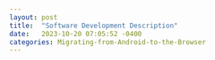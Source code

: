 ```yaml
---
layout: post
title:  "Software Development Description"
date:   2023-10-20 07:05:52 -0400
categories: Migrating-from-Android-to-the-Browser
---
```

<html>

<head>
    <meta content="text/html; charset=UTF-8" http-equiv="content-type">
    <style type="text/css">
        ol.lst-kix_ghkb56u1vlau-4 {
            list-style-type: none
        }

        ol.lst-kix_ghkb56u1vlau-5 {
            list-style-type: none
        }

        ol.lst-kix_ghkb56u1vlau-6 {
            list-style-type: none
        }

        ol.lst-kix_ghkb56u1vlau-7 {
            list-style-type: none
        }

        ol.lst-kix_ghkb56u1vlau-0 {
            list-style-type: none
        }

        ol.lst-kix_ghkb56u1vlau-0.start {
            counter-reset: lst-ctn-kix_ghkb56u1vlau-0 0
        }

        ol.lst-kix_8do6de2q8u72-2.start {
            counter-reset: lst-ctn-kix_8do6de2q8u72-2 0
        }

        ol.lst-kix_ghkb56u1vlau-1 {
            list-style-type: none
        }

        ol.lst-kix_ghkb56u1vlau-2 {
            list-style-type: none
        }

        ol.lst-kix_ghkb56u1vlau-3 {
            list-style-type: none
        }

        ol.lst-kix_rgc1p9b91zda-1.start {
            counter-reset: lst-ctn-kix_rgc1p9b91zda-1 0
        }

        ol.lst-kix_c4hrvbq9y393-5.start {
            counter-reset: lst-ctn-kix_c4hrvbq9y393-5 0
        }

        ol.lst-kix_vpykgtnd3xx3-8.start {
            counter-reset: lst-ctn-kix_vpykgtnd3xx3-8 0
        }

        .lst-kix_ghkb56u1vlau-7>li {
            counter-increment: lst-ctn-kix_ghkb56u1vlau-7
        }

        .lst-kix_416vc7fm1uyn-3>li {
            counter-increment: lst-ctn-kix_416vc7fm1uyn-3
        }

        ol.lst-kix_rgc1p9b91zda-7.start {
            counter-reset: lst-ctn-kix_rgc1p9b91zda-7 0
        }

        .lst-kix_rgc1p9b91zda-3>li {
            counter-increment: lst-ctn-kix_rgc1p9b91zda-3
        }

        ol.lst-kix_416vc7fm1uyn-7.start {
            counter-reset: lst-ctn-kix_416vc7fm1uyn-7 0
        }

        ol.lst-kix_8do6de2q8u72-6 {
            list-style-type: none
        }

        ol.lst-kix_8do6de2q8u72-7 {
            list-style-type: none
        }

        ol.lst-kix_8do6de2q8u72-4 {
            list-style-type: none
        }

        ol.lst-kix_8do6de2q8u72-5 {
            list-style-type: none
        }

        ol.lst-kix_8do6de2q8u72-8 {
            list-style-type: none
        }

        .lst-kix_c4hrvbq9y393-8>li {
            counter-increment: lst-ctn-kix_c4hrvbq9y393-8
        }

        ol.lst-kix_8do6de2q8u72-2 {
            list-style-type: none
        }

        ol.lst-kix_8do6de2q8u72-3 {
            list-style-type: none
        }

        ol.lst-kix_8do6de2q8u72-0 {
            list-style-type: none
        }

        ol.lst-kix_8do6de2q8u72-1 {
            list-style-type: none
        }

        ol.lst-kix_ghkb56u1vlau-6.start {
            counter-reset: lst-ctn-kix_ghkb56u1vlau-6 0
        }

        ol.lst-kix_416vc7fm1uyn-8.start {
            counter-reset: lst-ctn-kix_416vc7fm1uyn-8 0
        }

        ol.lst-kix_8do6de2q8u72-7.start {
            counter-reset: lst-ctn-kix_8do6de2q8u72-7 0
        }

        .lst-kix_vpykgtnd3xx3-7>li {
            counter-increment: lst-ctn-kix_vpykgtnd3xx3-7
        }

        .lst-kix_416vc7fm1uyn-7>li {
            counter-increment: lst-ctn-kix_416vc7fm1uyn-7
        }

        .lst-kix_c4hrvbq9y393-7>li:before {
            content: "" counter(lst-ctn-kix_c4hrvbq9y393-7, lower-latin) ". "
        }

        .lst-kix_416vc7fm1uyn-1>li {
            counter-increment: lst-ctn-kix_416vc7fm1uyn-1
        }

        .lst-kix_c4hrvbq9y393-8>li:before {
            content: "" counter(lst-ctn-kix_c4hrvbq9y393-8, lower-roman) ". "
        }

        .lst-kix_c4hrvbq9y393-3>li:before {
            content: "" counter(lst-ctn-kix_c4hrvbq9y393-3, decimal) ". "
        }

        .lst-kix_c4hrvbq9y393-1>li:before {
            content: "" counter(lst-ctn-kix_c4hrvbq9y393-1, lower-latin) ". "
        }

        .lst-kix_c4hrvbq9y393-5>li:before {
            content: "" counter(lst-ctn-kix_c4hrvbq9y393-5, lower-roman) ". "
        }

        .lst-kix_c4hrvbq9y393-2>li:before {
            content: "" counter(lst-ctn-kix_c4hrvbq9y393-2, lower-roman) ". "
        }

        .lst-kix_c4hrvbq9y393-6>li:before {
            content: "" counter(lst-ctn-kix_c4hrvbq9y393-6, decimal) ". "
        }

        .lst-kix_8do6de2q8u72-3>li {
            counter-increment: lst-ctn-kix_8do6de2q8u72-3
        }

        ol.lst-kix_rgc1p9b91zda-2.start {
            counter-reset: lst-ctn-kix_rgc1p9b91zda-2 0
        }

        .lst-kix_c4hrvbq9y393-3>li {
            counter-increment: lst-ctn-kix_c4hrvbq9y393-3
        }

        .lst-kix_c4hrvbq9y393-4>li:before {
            content: "" counter(lst-ctn-kix_c4hrvbq9y393-4, lower-latin) ". "
        }

        ol.lst-kix_416vc7fm1uyn-2.start {
            counter-reset: lst-ctn-kix_416vc7fm1uyn-2 0
        }

        ol.lst-kix_ghkb56u1vlau-1.start {
            counter-reset: lst-ctn-kix_ghkb56u1vlau-1 0
        }

        ol.lst-kix_c4hrvbq9y393-4.start {
            counter-reset: lst-ctn-kix_c4hrvbq9y393-4 0
        }

        .lst-kix_ghkb56u1vlau-5>li {
            counter-increment: lst-ctn-kix_ghkb56u1vlau-5
        }

        .lst-kix_c4hrvbq9y393-0>li:before {
            content: "" counter(lst-ctn-kix_c4hrvbq9y393-0, decimal) ". "
        }

        ol.lst-kix_rgc1p9b91zda-8.start {
            counter-reset: lst-ctn-kix_rgc1p9b91zda-8 0
        }

        .lst-kix_rgc1p9b91zda-5>li {
            counter-increment: lst-ctn-kix_rgc1p9b91zda-5
        }

        ol.lst-kix_ghkb56u1vlau-8 {
            list-style-type: none
        }

        .lst-kix_vpykgtnd3xx3-2>li:before {
            content: "" counter(lst-ctn-kix_vpykgtnd3xx3-2, lower-roman) ". "
        }

        .lst-kix_vpykgtnd3xx3-4>li:before {
            content: "" counter(lst-ctn-kix_vpykgtnd3xx3-4, lower-latin) ". "
        }

        .lst-kix_vpykgtnd3xx3-4>li {
            counter-increment: lst-ctn-kix_vpykgtnd3xx3-4
        }

        .lst-kix_vpykgtnd3xx3-8>li:before {
            content: "" counter(lst-ctn-kix_vpykgtnd3xx3-8, lower-roman) ". "
        }

        .lst-kix_vpykgtnd3xx3-3>li {
            counter-increment: lst-ctn-kix_vpykgtnd3xx3-3
        }

        .lst-kix_vpykgtnd3xx3-6>li:before {
            content: "" counter(lst-ctn-kix_vpykgtnd3xx3-6, decimal) ". "
        }

        .lst-kix_c4hrvbq9y393-6>li {
            counter-increment: lst-ctn-kix_c4hrvbq9y393-6
        }

        ol.lst-kix_rgc1p9b91zda-0.start {
            counter-reset: lst-ctn-kix_rgc1p9b91zda-0 3
        }

        .lst-kix_416vc7fm1uyn-6>li:before {
            content: "" counter(lst-ctn-kix_416vc7fm1uyn-6, decimal) ". "
        }

        .lst-kix_8do6de2q8u72-7>li:before {
            content: "" counter(lst-ctn-kix_8do6de2q8u72-7, lower-latin) ". "
        }

        ol.lst-kix_rgc1p9b91zda-8 {
            list-style-type: none
        }

        ol.lst-kix_rgc1p9b91zda-7 {
            list-style-type: none
        }

        ol.lst-kix_rgc1p9b91zda-6 {
            list-style-type: none
        }

        .lst-kix_416vc7fm1uyn-4>li:before {
            content: "" counter(lst-ctn-kix_416vc7fm1uyn-4, lower-latin) ". "
        }

        .lst-kix_416vc7fm1uyn-8>li:before {
            content: "" counter(lst-ctn-kix_416vc7fm1uyn-8, lower-roman) ". "
        }

        ol.lst-kix_rgc1p9b91zda-1 {
            list-style-type: none
        }

        ol.lst-kix_c4hrvbq9y393-6.start {
            counter-reset: lst-ctn-kix_c4hrvbq9y393-6 0
        }

        ol.lst-kix_rgc1p9b91zda-0 {
            list-style-type: none
        }

        ol.lst-kix_vpykgtnd3xx3-7.start {
            counter-reset: lst-ctn-kix_vpykgtnd3xx3-7 0
        }

        ol.lst-kix_rgc1p9b91zda-5 {
            list-style-type: none
        }

        ol.lst-kix_rgc1p9b91zda-4 {
            list-style-type: none
        }

        ol.lst-kix_rgc1p9b91zda-3 {
            list-style-type: none
        }

        ol.lst-kix_rgc1p9b91zda-2 {
            list-style-type: none
        }

        .lst-kix_8do6de2q8u72-5>li {
            counter-increment: lst-ctn-kix_8do6de2q8u72-5
        }

        .lst-kix_vpykgtnd3xx3-2>li {
            counter-increment: lst-ctn-kix_vpykgtnd3xx3-2
        }

        .lst-kix_ghkb56u1vlau-3>li {
            counter-increment: lst-ctn-kix_ghkb56u1vlau-3
        }

        ol.lst-kix_416vc7fm1uyn-1.start {
            counter-reset: lst-ctn-kix_416vc7fm1uyn-1 0
        }

        ol.lst-kix_c4hrvbq9y393-3 {
            list-style-type: none
        }

        ol.lst-kix_c4hrvbq9y393-2 {
            list-style-type: none
        }

        ol.lst-kix_c4hrvbq9y393-1 {
            list-style-type: none
        }

        ol.lst-kix_c4hrvbq9y393-0 {
            list-style-type: none
        }

        .lst-kix_c4hrvbq9y393-7>li {
            counter-increment: lst-ctn-kix_c4hrvbq9y393-7
        }

        .lst-kix_416vc7fm1uyn-0>li:before {
            content: "" counter(lst-ctn-kix_416vc7fm1uyn-0, decimal) ". "
        }

        .lst-kix_ghkb56u1vlau-4>li {
            counter-increment: lst-ctn-kix_ghkb56u1vlau-4
        }

        .lst-kix_ghkb56u1vlau-7>li:before {
            content: "" counter(lst-ctn-kix_ghkb56u1vlau-7, lower-latin) ". "
        }

        .lst-kix_416vc7fm1uyn-2>li:before {
            content: "" counter(lst-ctn-kix_416vc7fm1uyn-2, lower-roman) ". "
        }

        ol.lst-kix_vpykgtnd3xx3-8 {
            list-style-type: none
        }

        ol.lst-kix_8do6de2q8u72-8.start {
            counter-reset: lst-ctn-kix_8do6de2q8u72-8 0
        }

        ol.lst-kix_416vc7fm1uyn-0.start {
            counter-reset: lst-ctn-kix_416vc7fm1uyn-0 1
        }

        .lst-kix_c4hrvbq9y393-1>li {
            counter-increment: lst-ctn-kix_c4hrvbq9y393-1
        }

        ol.lst-kix_c4hrvbq9y393-7.start {
            counter-reset: lst-ctn-kix_c4hrvbq9y393-7 0
        }

        ol.lst-kix_vpykgtnd3xx3-2 {
            list-style-type: none
        }

        .lst-kix_416vc7fm1uyn-2>li {
            counter-increment: lst-ctn-kix_416vc7fm1uyn-2
        }

        ol.lst-kix_c4hrvbq9y393-7 {
            list-style-type: none
        }

        ol.lst-kix_vpykgtnd3xx3-3 {
            list-style-type: none
        }

        ol.lst-kix_c4hrvbq9y393-6 {
            list-style-type: none
        }

        ol.lst-kix_vpykgtnd3xx3-0 {
            list-style-type: none
        }

        ol.lst-kix_c4hrvbq9y393-5 {
            list-style-type: none
        }

        ol.lst-kix_vpykgtnd3xx3-1 {
            list-style-type: none
        }

        .lst-kix_416vc7fm1uyn-8>li {
            counter-increment: lst-ctn-kix_416vc7fm1uyn-8
        }

        .lst-kix_8do6de2q8u72-4>li {
            counter-increment: lst-ctn-kix_8do6de2q8u72-4
        }

        ol.lst-kix_c4hrvbq9y393-4 {
            list-style-type: none
        }

        ol.lst-kix_vpykgtnd3xx3-6 {
            list-style-type: none
        }

        ol.lst-kix_vpykgtnd3xx3-7 {
            list-style-type: none
        }

        ol.lst-kix_vpykgtnd3xx3-4 {
            list-style-type: none
        }

        ol.lst-kix_vpykgtnd3xx3-5 {
            list-style-type: none
        }

        ol.lst-kix_c4hrvbq9y393-8 {
            list-style-type: none
        }

        .lst-kix_416vc7fm1uyn-4>li {
            counter-increment: lst-ctn-kix_416vc7fm1uyn-4
        }

        ol.lst-kix_8do6de2q8u72-5.start {
            counter-reset: lst-ctn-kix_8do6de2q8u72-5 0
        }

        .lst-kix_rgc1p9b91zda-6>li:before {
            content: "" counter(lst-ctn-kix_rgc1p9b91zda-6, decimal) ". "
        }

        .lst-kix_8do6de2q8u72-0>li {
            counter-increment: lst-ctn-kix_8do6de2q8u72-0
        }

        .lst-kix_rgc1p9b91zda-4>li {
            counter-increment: lst-ctn-kix_rgc1p9b91zda-4
        }

        ol.lst-kix_c4hrvbq9y393-8.start {
            counter-reset: lst-ctn-kix_c4hrvbq9y393-8 0
        }

        .lst-kix_rgc1p9b91zda-5>li:before {
            content: "" counter(lst-ctn-kix_rgc1p9b91zda-5, lower-roman) ". "
        }

        ol.lst-kix_rgc1p9b91zda-4.start {
            counter-reset: lst-ctn-kix_rgc1p9b91zda-4 0
        }

        .lst-kix_rgc1p9b91zda-4>li:before {
            content: "" counter(lst-ctn-kix_rgc1p9b91zda-4, lower-latin) ". "
        }

        .lst-kix_c4hrvbq9y393-0>li {
            counter-increment: lst-ctn-kix_c4hrvbq9y393-0
        }

        .lst-kix_rgc1p9b91zda-1>li:before {
            content: "" counter(lst-ctn-kix_rgc1p9b91zda-1, lower-latin) ". "
        }

        .lst-kix_rgc1p9b91zda-3>li:before {
            content: "" counter(lst-ctn-kix_rgc1p9b91zda-3, decimal) ". "
        }

        ol.lst-kix_vpykgtnd3xx3-0.start {
            counter-reset: lst-ctn-kix_vpykgtnd3xx3-0 2
        }

        .lst-kix_rgc1p9b91zda-2>li:before {
            content: "" counter(lst-ctn-kix_rgc1p9b91zda-2, lower-roman) ". "
        }

        .lst-kix_ghkb56u1vlau-0>li:before {
            content: "" counter(lst-ctn-kix_ghkb56u1vlau-0, decimal) ". "
        }

        .lst-kix_ghkb56u1vlau-2>li:before {
            content: "" counter(lst-ctn-kix_ghkb56u1vlau-2, lower-roman) ". "
        }

        .lst-kix_ghkb56u1vlau-3>li:before {
            content: "" counter(lst-ctn-kix_ghkb56u1vlau-3, decimal) ". "
        }

        .lst-kix_8do6de2q8u72-2>li {
            counter-increment: lst-ctn-kix_8do6de2q8u72-2
        }

        .lst-kix_ghkb56u1vlau-4>li:before {
            content: "" counter(lst-ctn-kix_ghkb56u1vlau-4, lower-latin) ". "
        }

        .lst-kix_ghkb56u1vlau-6>li:before {
            content: "" counter(lst-ctn-kix_ghkb56u1vlau-6, decimal) ". "
        }

        ol.lst-kix_416vc7fm1uyn-4.start {
            counter-reset: lst-ctn-kix_416vc7fm1uyn-4 0
        }

        .lst-kix_rgc1p9b91zda-6>li {
            counter-increment: lst-ctn-kix_rgc1p9b91zda-6
        }

        .lst-kix_ghkb56u1vlau-5>li:before {
            content: "" counter(lst-ctn-kix_ghkb56u1vlau-5, lower-roman) ". "
        }

        .lst-kix_rgc1p9b91zda-7>li:before {
            content: "" counter(lst-ctn-kix_rgc1p9b91zda-7, lower-latin) ". "
        }

        ol.lst-kix_ghkb56u1vlau-3.start {
            counter-reset: lst-ctn-kix_ghkb56u1vlau-3 0
        }

        .lst-kix_rgc1p9b91zda-8>li:before {
            content: "" counter(lst-ctn-kix_rgc1p9b91zda-8, lower-roman) ". "
        }

        ol.lst-kix_c4hrvbq9y393-2.start {
            counter-reset: lst-ctn-kix_c4hrvbq9y393-2 0
        }

        .lst-kix_ghkb56u1vlau-6>li {
            counter-increment: lst-ctn-kix_ghkb56u1vlau-6
        }

        .lst-kix_vpykgtnd3xx3-8>li {
            counter-increment: lst-ctn-kix_vpykgtnd3xx3-8
        }

        .lst-kix_ghkb56u1vlau-1>li:before {
            content: "" counter(lst-ctn-kix_ghkb56u1vlau-1, lower-latin) ". "
        }

        .lst-kix_vpykgtnd3xx3-1>li {
            counter-increment: lst-ctn-kix_vpykgtnd3xx3-1
        }

        ol.lst-kix_416vc7fm1uyn-1 {
            list-style-type: none
        }

        ol.lst-kix_416vc7fm1uyn-0 {
            list-style-type: none
        }

        ol.lst-kix_8do6de2q8u72-0.start {
            counter-reset: lst-ctn-kix_8do6de2q8u72-0 5
        }

        ol.lst-kix_vpykgtnd3xx3-6.start {
            counter-reset: lst-ctn-kix_vpykgtnd3xx3-6 0
        }

        ol.lst-kix_416vc7fm1uyn-5 {
            list-style-type: none
        }

        ol.lst-kix_416vc7fm1uyn-4 {
            list-style-type: none
        }

        .lst-kix_c4hrvbq9y393-2>li {
            counter-increment: lst-ctn-kix_c4hrvbq9y393-2
        }

        ol.lst-kix_416vc7fm1uyn-3 {
            list-style-type: none
        }

        ol.lst-kix_416vc7fm1uyn-2 {
            list-style-type: none
        }

        .lst-kix_416vc7fm1uyn-6>li {
            counter-increment: lst-ctn-kix_416vc7fm1uyn-6
        }

        ol.lst-kix_416vc7fm1uyn-8 {
            list-style-type: none
        }

        ol.lst-kix_416vc7fm1uyn-7 {
            list-style-type: none
        }

        ol.lst-kix_416vc7fm1uyn-6 {
            list-style-type: none
        }

        ol.lst-kix_c4hrvbq9y393-3.start {
            counter-reset: lst-ctn-kix_c4hrvbq9y393-3 0
        }

        ol.lst-kix_ghkb56u1vlau-2.start {
            counter-reset: lst-ctn-kix_ghkb56u1vlau-2 0
        }

        .lst-kix_416vc7fm1uyn-0>li {
            counter-increment: lst-ctn-kix_416vc7fm1uyn-0
        }

        .lst-kix_8do6de2q8u72-5>li:before {
            content: "" counter(lst-ctn-kix_8do6de2q8u72-5, lower-roman) ". "
        }

        .lst-kix_8do6de2q8u72-6>li:before {
            content: "" counter(lst-ctn-kix_8do6de2q8u72-6, decimal) ". "
        }

        .lst-kix_ghkb56u1vlau-2>li {
            counter-increment: lst-ctn-kix_ghkb56u1vlau-2
        }

        ol.lst-kix_vpykgtnd3xx3-5.start {
            counter-reset: lst-ctn-kix_vpykgtnd3xx3-5 0
        }

        .lst-kix_ghkb56u1vlau-8>li {
            counter-increment: lst-ctn-kix_ghkb56u1vlau-8
        }

        .lst-kix_8do6de2q8u72-4>li:before {
            content: "" counter(lst-ctn-kix_8do6de2q8u72-4, lower-latin) ". "
        }

        ol.lst-kix_8do6de2q8u72-6.start {
            counter-reset: lst-ctn-kix_8do6de2q8u72-6 0
        }

        .lst-kix_8do6de2q8u72-3>li:before {
            content: "" counter(lst-ctn-kix_8do6de2q8u72-3, decimal) ". "
        }

        .lst-kix_8do6de2q8u72-1>li:before {
            content: "" counter(lst-ctn-kix_8do6de2q8u72-1, lower-latin) ". "
        }

        .lst-kix_8do6de2q8u72-2>li:before {
            content: "" counter(lst-ctn-kix_8do6de2q8u72-2, lower-roman) ". "
        }

        ol.lst-kix_ghkb56u1vlau-8.start {
            counter-reset: lst-ctn-kix_ghkb56u1vlau-8 0
        }

        .lst-kix_8do6de2q8u72-0>li:before {
            content: "" counter(lst-ctn-kix_8do6de2q8u72-0, decimal) ". "
        }

        .lst-kix_rgc1p9b91zda-8>li {
            counter-increment: lst-ctn-kix_rgc1p9b91zda-8
        }

        .lst-kix_rgc1p9b91zda-2>li {
            counter-increment: lst-ctn-kix_rgc1p9b91zda-2
        }

        .lst-kix_vpykgtnd3xx3-0>li:before {
            content: "" counter(lst-ctn-kix_vpykgtnd3xx3-0, decimal) ". "
        }

        .lst-kix_vpykgtnd3xx3-1>li:before {
            content: "" counter(lst-ctn-kix_vpykgtnd3xx3-1, lower-latin) ". "
        }

        ol.lst-kix_ghkb56u1vlau-7.start {
            counter-reset: lst-ctn-kix_ghkb56u1vlau-7 0
        }

        ol.lst-kix_416vc7fm1uyn-3.start {
            counter-reset: lst-ctn-kix_416vc7fm1uyn-3 0
        }

        .lst-kix_c4hrvbq9y393-5>li {
            counter-increment: lst-ctn-kix_c4hrvbq9y393-5
        }

        .lst-kix_vpykgtnd3xx3-3>li:before {
            content: "" counter(lst-ctn-kix_vpykgtnd3xx3-3, decimal) ". "
        }

        .lst-kix_vpykgtnd3xx3-5>li:before {
            content: "" counter(lst-ctn-kix_vpykgtnd3xx3-5, lower-roman) ". "
        }

        .lst-kix_ghkb56u1vlau-0>li {
            counter-increment: lst-ctn-kix_ghkb56u1vlau-0
        }

        .lst-kix_vpykgtnd3xx3-7>li:before {
            content: "" counter(lst-ctn-kix_vpykgtnd3xx3-7, lower-latin) ". "
        }

        .lst-kix_8do6de2q8u72-6>li {
            counter-increment: lst-ctn-kix_8do6de2q8u72-6
        }

        .lst-kix_rgc1p9b91zda-0>li {
            counter-increment: lst-ctn-kix_rgc1p9b91zda-0
        }

        .lst-kix_ghkb56u1vlau-1>li {
            counter-increment: lst-ctn-kix_ghkb56u1vlau-1
        }

        ol.lst-kix_8do6de2q8u72-1.start {
            counter-reset: lst-ctn-kix_8do6de2q8u72-1 0
        }

        .lst-kix_416vc7fm1uyn-5>li:before {
            content: "" counter(lst-ctn-kix_416vc7fm1uyn-5, lower-roman) ". "
        }

        .lst-kix_416vc7fm1uyn-7>li:before {
            content: "" counter(lst-ctn-kix_416vc7fm1uyn-7, lower-latin) ". "
        }

        .lst-kix_8do6de2q8u72-8>li {
            counter-increment: lst-ctn-kix_8do6de2q8u72-8
        }

        .lst-kix_8do6de2q8u72-8>li:before {
            content: "" counter(lst-ctn-kix_8do6de2q8u72-8, lower-roman) ". "
        }

        ol.lst-kix_rgc1p9b91zda-3.start {
            counter-reset: lst-ctn-kix_rgc1p9b91zda-3 0
        }

        ol.lst-kix_vpykgtnd3xx3-1.start {
            counter-reset: lst-ctn-kix_vpykgtnd3xx3-1 0
        }

        ol.lst-kix_8do6de2q8u72-4.start {
            counter-reset: lst-ctn-kix_8do6de2q8u72-4 0
        }

        .lst-kix_vpykgtnd3xx3-5>li {
            counter-increment: lst-ctn-kix_vpykgtnd3xx3-5
        }

        ol.lst-kix_vpykgtnd3xx3-4.start {
            counter-reset: lst-ctn-kix_vpykgtnd3xx3-4 0
        }

        ol.lst-kix_rgc1p9b91zda-6.start {
            counter-reset: lst-ctn-kix_rgc1p9b91zda-6 0
        }

        ol.lst-kix_c4hrvbq9y393-0.start {
            counter-reset: lst-ctn-kix_c4hrvbq9y393-0 4
        }

        ol.lst-kix_vpykgtnd3xx3-2.start {
            counter-reset: lst-ctn-kix_vpykgtnd3xx3-2 0
        }

        .lst-kix_rgc1p9b91zda-1>li {
            counter-increment: lst-ctn-kix_rgc1p9b91zda-1
        }

        .lst-kix_ghkb56u1vlau-8>li:before {
            content: "" counter(lst-ctn-kix_ghkb56u1vlau-8, lower-roman) ". "
        }

        .lst-kix_rgc1p9b91zda-7>li {
            counter-increment: lst-ctn-kix_rgc1p9b91zda-7
        }

        .lst-kix_vpykgtnd3xx3-6>li {
            counter-increment: lst-ctn-kix_vpykgtnd3xx3-6
        }

        ol.lst-kix_ghkb56u1vlau-5.start {
            counter-reset: lst-ctn-kix_ghkb56u1vlau-5 0
        }

        ol.lst-kix_416vc7fm1uyn-5.start {
            counter-reset: lst-ctn-kix_416vc7fm1uyn-5 0
        }

        .lst-kix_416vc7fm1uyn-1>li:before {
            content: "" counter(lst-ctn-kix_416vc7fm1uyn-1, lower-latin) ". "
        }

        .lst-kix_416vc7fm1uyn-3>li:before {
            content: "" counter(lst-ctn-kix_416vc7fm1uyn-3, decimal) ". "
        }

        ol.lst-kix_8do6de2q8u72-3.start {
            counter-reset: lst-ctn-kix_8do6de2q8u72-3 0
        }

        .lst-kix_vpykgtnd3xx3-0>li {
            counter-increment: lst-ctn-kix_vpykgtnd3xx3-0
        }

        .lst-kix_rgc1p9b91zda-0>li:before {
            content: "" counter(lst-ctn-kix_rgc1p9b91zda-0, decimal) ". "
        }

        ol.lst-kix_vpykgtnd3xx3-3.start {
            counter-reset: lst-ctn-kix_vpykgtnd3xx3-3 0
        }

        li.li-bullet-0:before {
            margin-left: -18pt;
            white-space: nowrap;
            display: inline-block;
            min-width: 18pt
        }

        ol.lst-kix_rgc1p9b91zda-5.start {
            counter-reset: lst-ctn-kix_rgc1p9b91zda-5 0
        }

        ol.lst-kix_c4hrvbq9y393-1.start {
            counter-reset: lst-ctn-kix_c4hrvbq9y393-1 0
        }

        .lst-kix_c4hrvbq9y393-4>li {
            counter-increment: lst-ctn-kix_c4hrvbq9y393-4
        }

        ol.lst-kix_ghkb56u1vlau-4.start {
            counter-reset: lst-ctn-kix_ghkb56u1vlau-4 0
        }

        .lst-kix_8do6de2q8u72-7>li {
            counter-increment: lst-ctn-kix_8do6de2q8u72-7
        }

        .lst-kix_416vc7fm1uyn-5>li {
            counter-increment: lst-ctn-kix_416vc7fm1uyn-5
        }

        ol.lst-kix_416vc7fm1uyn-6.start {
            counter-reset: lst-ctn-kix_416vc7fm1uyn-6 0
        }

        .lst-kix_8do6de2q8u72-1>li {
            counter-increment: lst-ctn-kix_8do6de2q8u72-1
        }

        ol {
            margin: 0;
            padding: 0
        }

        table td,
        table th {
            padding: 0
        }

        .c3 {
            border-right-style: solid;
            padding-top: 0pt;
            border-top-width: 0pt;
            border-right-width: 0pt;
            padding-left: 0pt;
            padding-bottom: 0pt;
            line-height: 1.15;
            border-left-width: 0pt;
            border-top-style: solid;
            background-color: #ffffff;
            border-left-style: solid;
            border-bottom-width: 0pt;
            border-bottom-style: solid;
            orphans: 2;
            widows: 2;
            text-align: left;
            padding-right: 0pt
        }

        .c4 {
            border-right-style: solid;
            padding-top: 0pt;
            border-top-width: 0pt;
            border-right-width: 0pt;
            padding-left: 0pt;
            padding-bottom: 0pt;
            line-height: 1.15;
            border-left-width: 0pt;
            border-top-style: solid;
            margin-left: -4pt;
            border-left-style: solid;
            border-bottom-width: 0pt;
            border-bottom-style: solid;
            orphans: 2;
            widows: 2;
            text-align: left;
            padding-right: 0pt
        }

        .c27 {
            border-right-style: solid;
            padding-top: 0pt;
            border-top-width: 0pt;
            border-right-width: 0pt;
            padding-left: 0pt;
            padding-bottom: 0pt;
            line-height: 1.15;
            border-left-width: 0pt;
            border-top-style: solid;
            margin-left: -4pt;
            border-left-style: solid;
            border-bottom-width: 0pt;
            border-bottom-style: solid;
            orphans: 2;
            widows: 2;
            text-align: center;
            padding-right: 0pt
        }

        .c24 {
            border-right-style: solid;
            padding-top: 0pt;
            border-top-width: 0pt;
            border-right-width: 0pt;
            padding-left: 0pt;
            padding-bottom: 0pt;
            line-height: 1.15;
            border-left-width: 0pt;
            border-top-style: solid;
            background-color: #ffffff;
            border-left-style: solid;
            border-bottom-width: 0pt;
            border-bottom-style: solid;
            orphans: 2;
            widows: 2;
            text-align: center;
            padding-right: 0pt
        }

        .c13 {
            border-right-style: solid;
            padding-top: 0pt;
            border-top-width: 0pt;
            border-right-width: 0pt;
            padding-left: 0pt;
            padding-bottom: 0pt;
            line-height: 1.15;
            border-top-style: solid;
            margin-left: 54pt;
            border-bottom-width: 0pt;
            border-bottom-style: solid;
            orphans: 2;
            widows: 2;
            text-align: left;
            padding-right: 0pt
        }

        .c7 {
            border-right-style: solid;
            padding: 5pt 5pt 5pt 5pt;
            border-bottom-color: #000000;
            border-top-width: 1pt;
            border-right-width: 1pt;
            border-left-color: #000000;
            vertical-align: top;
            border-right-color: #000000;
            border-left-width: 1pt;
            border-top-style: solid;
            border-left-style: solid;
            border-bottom-width: 1pt;
            width: 94.6pt;
            border-top-color: #000000;
            border-bottom-style: solid
        }

        .c1 {
            border-right-style: solid;
            border-bottom-color: #000000;
            border-top-width: 1pt;
            border-right-width: 1pt;
            border-left-color: #000000;
            vertical-align: top;
            border-right-color: #000000;
            border-left-width: 1pt;
            border-top-style: solid;
            border-left-style: solid;
            border-bottom-width: 1pt;
            width: 392pt;
            border-top-color: #000000;
            border-bottom-style: solid
        }

        .c23 {
            border-right-style: solid;
            border-bottom-color: #000000;
            border-top-width: 1pt;
            border-right-width: 1pt;
            border-left-color: #000000;
            vertical-align: top;
            border-right-color: #000000;
            border-left-width: 1pt;
            border-top-style: solid;
            border-left-style: solid;
            border-bottom-width: 1pt;
            width: 94.6pt;
            border-top-color: #000000;
            border-bottom-style: solid
        }

        .c15 {
            border-right-style: solid;
            border-bottom-color: #000000;
            border-top-width: 1pt;
            border-right-width: 1pt;
            border-left-color: #000000;
            vertical-align: top;
            border-right-color: #000000;
            border-left-width: 1pt;
            border-top-style: solid;
            border-left-style: solid;
            border-bottom-width: 1pt;
            width: 49.4pt;
            border-top-color: #000000;
            border-bottom-style: solid
        }

        .c21 {
            border-right-style: solid;
            border-bottom-color: #000000;
            border-top-width: 1pt;
            border-right-width: 1pt;
            border-left-color: #000000;
            vertical-align: top;
            border-right-color: #000000;
            border-left-width: 1pt;
            border-top-style: solid;
            border-left-style: solid;
            border-bottom-width: 1pt;
            width: 77.1pt;
            border-top-color: #000000;
            border-bottom-style: solid
        }

        .c30 {
            border-right-style: solid;
            border-bottom-color: #000000;
            border-top-width: 1pt;
            border-right-width: 1pt;
            border-left-color: #000000;
            vertical-align: top;
            border-right-color: #000000;
            border-left-width: 1pt;
            border-top-style: solid;
            border-left-style: solid;
            border-bottom-width: 1pt;
            width: 86.1pt;
            border-top-color: #000000;
            border-bottom-style: solid
        }

        .c11 {
            border-right-style: solid;
            border-bottom-color: #000000;
            border-top-width: 1pt;
            border-right-width: 1pt;
            border-left-color: #000000;
            vertical-align: top;
            border-right-color: #000000;
            border-left-width: 1pt;
            border-top-style: solid;
            border-left-style: solid;
            border-bottom-width: 1pt;
            width: 76pt;
            border-top-color: #000000;
            border-bottom-style: solid
        }

        .c8 {
            border-right-style: solid;
            border-bottom-color: #000000;
            border-top-width: 1pt;
            border-right-width: 1pt;
            border-left-color: #000000;
            vertical-align: top;
            border-right-color: #000000;
            border-left-width: 1pt;
            border-top-style: solid;
            border-left-style: solid;
            border-bottom-width: 1pt;
            width: 103.6pt;
            border-top-color: #000000;
            border-bottom-style: solid
        }

        .c22 {
            border-right-style: solid;
            border-bottom-color: #000000;
            border-top-width: 1pt;
            border-right-width: 1pt;
            border-left-color: #000000;
            vertical-align: top;
            border-right-color: #000000;
            border-left-width: 1pt;
            border-top-style: solid;
            border-left-style: solid;
            border-bottom-width: 1pt;
            width: 255.3pt;
            border-top-color: #000000;
            border-bottom-style: solid
        }

        .c36 {
            border-right-style: solid;
            border-bottom-color: #000000;
            border-top-width: 1pt;
            border-right-width: 1pt;
            border-left-color: #000000;
            vertical-align: top;
            border-right-color: #000000;
            border-left-width: 1pt;
            border-top-style: solid;
            border-left-style: solid;
            border-bottom-width: 1pt;
            width: 99.1pt;
            border-top-color: #000000;
            border-bottom-style: solid
        }

        .c12 {
            margin-left: -4pt;
            padding-top: 2pt;
            padding-bottom: 2pt;
            line-height: 1.15;
            orphans: 2;
            widows: 2;
            text-align: left;
            height: 11pt
        }

        .c19 {
            padding-top: 0pt;
            padding-bottom: 0pt;
            line-height: 1.15;
            orphans: 2;
            widows: 2;
            text-align: left;
            height: 11pt
        }

        .c33 {
            color: #000000;
            font-weight: 400;
            text-decoration: none;
            vertical-align: baseline;
            font-size: 11pt;
            font-family: "Times New Roman";
            font-style: normal
        }

        .c0 {
            color: #000000;
            font-weight: 400;
            text-decoration: none;
            vertical-align: baseline;
            font-size: 11pt;
            font-family: "Arial";
            font-style: normal
        }

        .c34 {
            color: #2f5496;
            font-weight: 400;
            text-decoration: none;
            vertical-align: baseline;
            font-size: 11pt;
            font-family: "Arial";
            font-style: normal
        }

        .c20 {
            color: #000000;
            text-decoration: none;
            vertical-align: baseline;
            font-size: 11pt;
            font-family: "Arial";
            font-style: normal
        }

        .c2 {
            text-decoration-skip-ink: none;
            -webkit-text-decoration-skip: none;
            color: #0000ff;
            font-weight: 700;
            text-decoration: underline
        }

        .c25 {
            border-spacing: 0;
            border-collapse: collapse;
            margin-right: auto
        }

        .c17 {
            background-color: #e1e3e6;
            text-decoration-skip-ink: none;
            -webkit-text-decoration-skip: none;
            text-decoration: underline
        }

        .c18 {
            text-decoration-skip-ink: none;
            -webkit-text-decoration-skip: none;
            text-decoration: underline
        }

        .c32 {
            background-color: #ffffff;
            max-width: 468pt;
            padding: 72pt 72pt 72pt 72pt
        }

        .c14 {
            padding: 0;
            margin: 0
        }

        .c29 {
            height: 59.2pt
        }

        .c28 {
            height: 44.2pt
        }

        .c10 {
            height: 73.5pt
        }

        .c6 {
            margin-left: 11pt
        }

        .c9 {
            font-weight: 700
        }

        .c37 {
            height: 15pt
        }

        .c5 {
            font-style: italic
        }

        .c31 {
            padding: 5pt 5pt 5pt 5pt
        }

        .c26 {
            margin-left: 36pt
        }

        .c16 {
            margin-left: 18pt
        }

        .c35 {
            height: 30pt
        }

        .title {
            padding-top: 0pt;
            color: #000000;
            font-size: 26pt;
            padding-bottom: 3pt;
            font-family: "Arial";
            line-height: 1.15;
            page-break-after: avoid;
            orphans: 2;
            widows: 2;
            text-align: left
        }

        .subtitle {
            padding-top: 0pt;
            color: #666666;
            font-size: 15pt;
            padding-bottom: 16pt;
            font-family: "Arial";
            line-height: 1.15;
            page-break-after: avoid;
            orphans: 2;
            widows: 2;
            text-align: left
        }

        li {
            color: #000000;
            font-size: 11pt;
            font-family: "Arial"
        }

        p {
            margin: 0;
            color: #000000;
            font-size: 11pt;
            font-family: "Arial"
        }

        h1 {
            padding-top: 20pt;
            color: #000000;
            font-size: 20pt;
            padding-bottom: 6pt;
            font-family: "Arial";
            line-height: 1.15;
            page-break-after: avoid;
            orphans: 2;
            widows: 2;
            text-align: left
        }

        h2 {
            padding-top: 18pt;
            color: #000000;
            font-size: 16pt;
            padding-bottom: 6pt;
            font-family: "Arial";
            line-height: 1.15;
            page-break-after: avoid;
            orphans: 2;
            widows: 2;
            text-align: left
        }

        h3 {
            padding-top: 16pt;
            color: #434343;
            font-size: 14pt;
            padding-bottom: 4pt;
            font-family: "Arial";
            line-height: 1.15;
            page-break-after: avoid;
            orphans: 2;
            widows: 2;
            text-align: left
        }

        h4 {
            padding-top: 14pt;
            color: #666666;
            font-size: 12pt;
            padding-bottom: 4pt;
            font-family: "Arial";
            line-height: 1.15;
            page-break-after: avoid;
            orphans: 2;
            widows: 2;
            text-align: left
        }

        h5 {
            padding-top: 12pt;
            color: #666666;
            font-size: 11pt;
            padding-bottom: 4pt;
            font-family: "Arial";
            line-height: 1.15;
            page-break-after: avoid;
            orphans: 2;
            widows: 2;
            text-align: left
        }

        h6 {
            padding-top: 12pt;
            color: #666666;
            font-size: 11pt;
            padding-bottom: 4pt;
            font-family: "Arial";
            line-height: 1.15;
            page-break-after: avoid;
            font-style: italic;
            orphans: 2;
            widows: 2;
            text-align: left
        }
    </style>
</head>

<body class="c32 doc-content">
    <p class="c24"><span
            style="overflow: hidden; display: inline-block; margin: 0.00px 0.00px; border: 0.00px solid #000000; transform: rotate(0.00rad) translateZ(0px); -webkit-transform: rotate(0.00rad) translateZ(0px); width: 533.33px; height: 294.67px;"><img
                alt="The Gaming Room logo" src="https://i.ibb.co/7N3qzqN/image1.png"
                style="width: 533.33px; height: 294.67px; margin-left: 0.00px; margin-top: 0.00px; transform: rotate(0.00rad) translateZ(0px); -webkit-transform: rotate(0.00rad) translateZ(0px);"
                title=""></span><span class="c0">&nbsp;</span></p>
    <p class="c3"><span class="c0">&nbsp;</span></p>
    <p class="c24"><span class="c0">Draw It or Lose It </span></p>
    <p class="c24"><span class="c9">CS 230 Project Software Design Template</span><span class="c0">&nbsp;</span></p>
    <p class="c24"><span class="c0">Version 1.0 </span></p>
    <p class="c3"><span class="c0">&nbsp;</span></p>
    <p class="c3"><span class="c20 c9">Table of Contents </span></p>
    <p class="c24"><span class="c0">&nbsp;</span></p>
    <p class="c3"><span>&#8203;&#8203;</span><span class="c33">&nbsp;</span></p>
    <p class="c3 c6"><span class="c2">&#8203;</span><span class="c0">&nbsp;</span></p>
    <p class="c3 c6"><span class="c2">&#8203;</span><span class="c0">&nbsp;</span></p>
    <p class="c3 c6"><span class="c2">&#8203;</span><span class="c0">&nbsp;</span></p>
    <p class="c3 c6"><span class="c2">&#8203;</span><span class="c0">&nbsp;</span></p>
    <p class="c3 c6"><span class="c2">&#8203;</span><span class="c0">&nbsp;</span></p>
    <p class="c3 c6"><span class="c2">&#8203;</span><span class="c0">&nbsp;</span></p>
    <p class="c3 c6"><span class="c2">&#8203;</span><span class="c0">&nbsp;</span></p>
    <p class="c3 c6"><span class="c2">&#8203;</span><span class="c0">&nbsp;</span></p>
    <p class="c3 c6"><span class="c2">&#8203;</span><span class="c0">&nbsp;</span></p>
    <p class="c3 c16"><span class="c9 c18">&#8203;</span><span class="c0">&#8203; </span></p>
    <p class="c3"><span class="c0">&nbsp;</span></p>
    <p class="c3"><span class="c17 c9">Document Revision History</span><span class="c20 c9">&nbsp;</span></p>
    <p class="c3"><span class="c0">&nbsp;</span></p><a id="t.bccbb9dd42e9f848cea7d8fce56a6d8304271904"></a><a
        id="t.0"></a>
    <table class="c25">
        <tr class="c37">
            <td class="c15" colspan="1" rowspan="1">
                <p class="c4"><span class="c0">Version </span></p>
            </td>
            <td class="c21" colspan="1" rowspan="1">
                <p class="c4"><span class="c0">Date </span></p>
            </td>
            <td class="c30" colspan="1" rowspan="1">
                <p class="c4"><span class="c0">Author </span></p>
            </td>
            <td class="c22" colspan="1" rowspan="1">
                <p class="c4"><span class="c0">Comments </span></p>
            </td>
        </tr>
        <tr class="c35">
            <td class="c15" colspan="1" rowspan="1">
                <p class="c27"><span class="c0">1.0 </span></p>
            </td>
            <td class="c21" colspan="1" rowspan="1">
                <p class="c4"><span class="c0">09/10/2023 </span></p>
            </td>
            <td class="c30" colspan="1" rowspan="1">
                <p class="c4"><span class="c0">Eduardo Rodrigues </span></p>
            </td>
            <td class="c22" colspan="1" rowspan="1">
                <p class="c4"><span class="c0">Domain Model </span></p>
            </td>
        </tr>
        <tr class="c35">
            <td class="c15" colspan="1" rowspan="1">
                <p class="c27"><span class="c0">2.0 </span></p>
            </td>
            <td class="c21" colspan="1" rowspan="1">
                <p class="c4"><span class="c0">10/15/2023 </span></p>
            </td>
            <td class="c30" colspan="1" rowspan="1">
                <p class="c4"><span class="c0">Eduardo Rodrigues </span></p>
            </td>
            <td class="c22" colspan="1" rowspan="1">
                <p class="c4"><span class="c0">Deployment Recommendations </span></p>
            </td>
        </tr>
    </table>
    <p class="c3"><span class="c0">&nbsp;</span></p>
    <p class="c3"><span class="c9">Instructions </span><span class="c0">&nbsp;</span></p>
    <p class="c3"><span class="c0">Fill in all bracketed information on page one (the cover page), in the Document
            Revision History table, and below each header. Under each header, remove the bracketed prompt and write your
            own paragraph response covering the indicated information.</span></p>
    <p class="c3"><span class="c34">&nbsp;</span></p>
    <p class="c3"><span class="c17 c9">Executive Summary</span><span class="c20 c9">&nbsp;</span></p>
    <p class="c3"><span class="c0">&nbsp;</span></p>
    <p class="c3"><span class="c0">The development team at, &quot;The Gaming Room,&rdquo; request consultation on the
            prototype to be used in the formation of a real-time multiplayer game for their game, titled, &quot;Draw It
            of Loose It&rdquo;. &nbsp;Our goal will be to shorten the time to deployment and give the client a plethora
            of hosting and platform options backed by support they can rely on with Unities Game development platform.
        </span></p>
    <p class="c3"><span class="c0">&nbsp;</span></p>
    <p class="c3"><span class="c18 c9">Requirements</span><span class="c20 c9">&nbsp;</span></p>
    <p class="c3"><span class="c0">&nbsp;</span></p>
    <p class="c3"><span class="c5">The prototype will include a single service that draws from three types of resource
            containers to scale and manage a system of game generation that features a multitude of configurable and
            uniquely identifiable team and player options.</span><span class="c0">&nbsp;</span></p>
    <p class="c3"><span class="c0">&nbsp;</span></p>
    <p class="c3"><span class="c18 c9">Design Constraints</span><span class="c20 c9">&nbsp;</span></p>
    <p class="c3"><span class="c0">&nbsp;</span></p>
    <p class="c3"><span class="c0">The demo code in Java will be translated to the C# that is ubiquitous throughout
            Unity. The platform gives the client access to the various assets, networking, industry specific tools and
            support to get a game up and running for multiple platforms dependent on the client&#39;s choice of hosting
            and/or publishing option(s). &nbsp;</span></p>
    <p class="c3"><span class="c0">&nbsp;</span></p>
    <p class="c3"><span class="c18 c9">System Architecture View</span><span class="c9 c20">&nbsp;</span></p>
    <p class="c3"><span class="c0">&nbsp;</span></p>
    <p class="c3"><span class="c5">Use of Unity will help us flesh out the remaining interfaces of our system, they even
            have completely automated deployment pipelines and services in place depending on the client&rsquo;s
            specifications. Our refactored code can be easily adapted to include new features required by a growing
            system.</span><span class="c0">&nbsp;</span></p>
    <p class="c3"><span class="c0">&nbsp;</span></p>
    <p class="c3"><span class="c9 c17">Domain Model</span><span class="c20 c9">&nbsp;</span></p>
    <p class="c3"><span class="c0">&nbsp;</span></p>
    <p class="c3"><span class="c0">The diagram below shows us our service, GameService , that can be uniquely
            instantiated by the select entry point, by ProgramDriver or SingletonTester. GameService can then be scaled
            with various configurations of Game, Team, and Player entities &ndash; where GameService houses Game
            instances and each subsequent entity houses the next entity over, Player being the lowest denomination of
            the configurables. Having the base class entity here lets us easily enhance the GameService resources to
            meet any sort of requirements that are needed with the addition of new interfaces. </span></p>
    <p class="c3"><span class="c0">&nbsp;</span></p>
    <p class="c3"><span
            style="overflow: hidden; display: inline-block; margin: 0.00px 0.00px; border: 0.00px solid #000000; transform: rotate(0.00rad) translateZ(0px); -webkit-transform: rotate(0.00rad) translateZ(0px); width: 624.00px; height: 314.67px;"><img
                alt="&quot;The Gaming Room UML diagram. The top of the diagram is labeled as com dot gamingroom. Test boxes are placed in two layers. The first layer has three text boxes and the second layer has four of them. In the first layer, the &#39;ProgramDriver&#39; textbox points to &#39;SingletonTester&#39; textbox. The &#39;ProgramDriver&#39; textbox contains the text &#39;asterisk main round brackets.&#39; The &#39;SingletonTester&#39; textbox contains the text &#39;asterisk testSingleton round brackets.&#39; The arrow between these two text boxes are labeled &#39;open two angle brackets uses close two angle brackets&#39;. In the second layer, there are &#39;GameService&#39;, &#39;Game&#39;, &#39;Team&#39;, and &#39;Player&#39; text boxes. The &#39;GameService&#39; textbox has texts arranged in two layers. The first layer contains games colon List open angle bracket Game close angle bracket, nextGamesId colon long, nextPlayer Id colon long, nextTeamId colon long, and service colon GameService. The second layer contains GameService round brackets, getinstance round brackets colon GameService, addGame open parenthesis name colon String close parenthesis colon Game, getGame open parenthesis id colon long close open parenthesis colon Game, getGame open open parenthesis name colon String close open parenthesis colon Game, getGameCount round brackets colon int, getNextPlayerID round brackets colon long, and getNextTeamId round brackets colon long. The &#39;GameService&#39; box is connected with the &#39;Game&#39; textbox with a line labeled &#39;zero dot dt dot asterisk&#39;.  The &#39;Game&#39; textbox also contains text in two layers. The first layers contains the text teams colon List open angle bracket Team close angle bracket. The second layer has Game open round bracket id colon long comma name colon String close parenthesis, addTeam open parenthesis name colon String close parenthesis Team, toString round brackets colon String. The &#39;Game&#39; textbox is connected with the &#39;Team&#39; textbox with a line labeled &#39;zero dot dt dot asterisk&#39;. The &#39;Team&#39; textbox also contains text in two layers. The first layers contains the text players colon List open angle bracket Player close angle bracket. The second layer has Team open parenthesis id colon long comma name colon String close parenthesis, addPlayer open parenthesis name colon String close parenthesis colon Player, and toString round brackets colon String. The &#39;Team&#39; textbox is connected with the &#39;Player&#39; textbox with a line labeled &#39;zero dot dt dot asterisk&#39;. It contains the text Player open parenthesis id colon long comma name colon String close parenthesis and toString round brackets colon String. The &#39;Game&#39;, the &#39;Team, and the &#39;Player&#39; boxes point to the &#39;Entity&#39; textbox in first layer. The &#39;Entity&#39; textbox contains text in two layers. The first layer has the text id colon long and name colon String. The second layer has Entity round brackets, Entity open parenthesis id colon long comma name colon String close parenthesis, getId round brackets colon long, getName round brackets colon String, toString round brackets colon String."
                src="https://i.ibb.co/CsS0h99/image2.jpg"
                style="width: 624.00px; height: 314.67px; margin-left: 0.00px; margin-top: 0.00px; transform: rotate(0.00rad) translateZ(0px); -webkit-transform: rotate(0.00rad) translateZ(0px);"
                title=""></span></p>
    <p class="c3"><span class="c0">&nbsp;</span></p>
    <p class="c3"><span class="c0">&nbsp;</span></p>
    <p class="c3"><span class="c17 c9">Evaluation</span><span class="c20 c9">&nbsp;</span></p>
    <p class="c3"><span class="c0">&nbsp;</span></p>
    <p class="c3"><span class="c0">Using your experience to evaluate the characteristics, advantages, and weaknesses of
            each operating platform (Linux, Mac, and Windows) as well as mobile devices, consider the requirements
            outlined below and articulate your findings for each. As you complete the table, keep in mind your
            client&rsquo;s requirements and look at the situation holistically, as it all must work together.
            &nbsp;</span></p>
    <p class="c3"><span class="c0">&nbsp;</span></p>
    <p class="c3"><span class="c0">In each cell, remove the bracketed prompt and write your own paragraph response
            covering the indicated information. &nbsp;</span></p>
    <p class="c3"><span class="c0">&nbsp;</span></p><a id="t.68e8305b304c158e137901e0e1cdca6b0dcd39c7"></a><a
        id="t.1"></a>
    <table class="c25">
        <tr class="c28">
            <td class="c11" colspan="1" rowspan="1">
                <p class="c4"><span class="c9">Development Requirements</span><span class="c0">&nbsp;</span></p>
            </td>
            <td class="c36" colspan="1" rowspan="1">
                <p class="c4"><span class="c9">Mac</span><span class="c0">&nbsp;</span></p>
            </td>
            <td class="c23" colspan="1" rowspan="1">
                <p class="c4"><span class="c9">Linux</span><span class="c0">&nbsp;</span></p>
            </td>
            <td class="c23" colspan="1" rowspan="1">
                <p class="c4"><span class="c9">Windows</span><span class="c0">&nbsp;</span></p>
            </td>
            <td class="c8" colspan="1" rowspan="1">
                <p class="c4"><span class="c9">Mobile Devices</span><span class="c0">&nbsp;</span></p>
            </td>
        </tr>
        <tr class="c10">
            <td class="c11" colspan="1" rowspan="1">
                <p class="c4"><span class="c9">Server Side</span><span class="c0">&nbsp;</span></p>
            </td>
            <td class="c1" colspan="4" rowspan="1">
                <p class="c4"><span class="c0">Unity offers several multiplatform hosting options. The hardware in play
                        will have a server that needs to be configured to be able to deliver the game to various browser
                        versions. Unity is royalty free, but charges for by the seat for professional projects. Unreal
                        uses a royalties-based compensation and may have pricing for their hosting options that are
                        comparable to those used by Unity. </span></p>
            </td>
        </tr>
        <tr class="c28">
            <td class="c11" colspan="1" rowspan="1">
                <p class="c4"><span class="c9">Client Side</span><span class="c0">&nbsp;</span></p>
            </td>
            <td class="c1" colspan="4" rowspan="1">
                <p class="c4"><span class="c0">Given that the game mechanics lend themselves to using a cursor and
                        keyboard &ndash; developing for the browser is a good option to reach a wider range of users,
                        although unity does offer several multiplatform options. </span></p>
            </td>
        </tr>
        <tr class="c29">
            <td class="c11" colspan="1" rowspan="1">
                <p class="c4"><span class="c9">Development Tools</span><span class="c0">&nbsp;</span></p>
            </td>
            <td class="c1" colspan="4" rowspan="1">
                <p class="c4"><span class="c0">Unity hub is available for Windows, Mac, and Linux. There is also a
                        complete development and hosting pipeline in place with various publishing options. A tool like
                        Maven can be used to orchestrate the entire project management and development pipeline and
                        more. </span></p>
            </td>
        </tr>
    </table>
    <p class="c3"><span class="c18 c9">Recommendations</span><span class="c20 c9">&nbsp;</span></p>
    <p class="c3"><span class="c0">&nbsp;</span></p>
    <p class="c3"><span class="c0">Analyze the characteristics of and techniques specific to various systems
            architectures and make a recommendation to The Gaming Room. Specifically, address the following: </span></p>
    <p class="c3"><span class="c0">&nbsp;</span></p>
    <ol class="c14 lst-kix_ghkb56u1vlau-0 start" start="1">
        <li class="c13 li-bullet-0"><span class="c9">Operating Platform</span><span class="c0">: Unity offers a complete
                development and deployment package. Unreal Engine is equivocal and bolsters a higher caliber graphics
                engine. We can easily translate the Android game to be able to run as an HTML5 game using Unities API.
            </span></li>
    </ol>
    <p class="c3 c26"><span class="c0">&nbsp;</span></p>
    <ol class="c14 lst-kix_416vc7fm1uyn-0 start" start="2">
        <li class="c13 li-bullet-0"><span class="c9">Operating Systems Architectures</span><span class="c0">: Unity and
                Unreal can target multiple platforms. They also have a pipeline in place that will facilitate the design
                of an application that is usable in the client-side browser. Developers and the like have options to
                develop on their platform of choice. A deployment on a Linux virtual instance will bolster the most
                efficiency because this is not an enterprise application. This will not only cost less but scale and
                provide more flexibility with development, deployment, and maintenance. </span></li>
    </ol>
    <p class="c3"><span class="c0">&nbsp;</span></p>
    <ol class="c14 lst-kix_vpykgtnd3xx3-0 start" start="3">
        <li class="c13 li-bullet-0"><span class="c9">Storage Management</span><span class="c0">: Both companies cater to
                industry specific data warehousing needs and requirements for AAA Game titles, the film and music
                industry, and in Graphics simulations. This will be necessary for storage of the images used for teams
                to interpret. This is all dependent on the remote hosting option and how the deployment is planned out.
            </span></li>
    </ol>
    <p class="c3"><span class="c0">&nbsp;</span></p>
    <ol class="c14 lst-kix_rgc1p9b91zda-0 start" start="4">
        <li class="c13 li-bullet-0"><span class="c9">Memory Management</span><span class="c0">: The DevOps platforms in
                play from either platform will allow the client to test and scale the system to be able to meet the
                projected load balance on the server. Unity provides various tooling that will help facilitate modeling
                runtime analysis and simulations of deployments during alpha and beta testing and beyond. </span></li>
    </ol>
    <p class="c3"><span class="c0">&nbsp;</span></p>
    <ol class="c14 lst-kix_c4hrvbq9y393-0 start" start="5">
        <li class="c13 li-bullet-0"><span class="c9">Distributed Systems and Networks</span><span class="c0">: Using
                WebGL and HTML5 based multiplayer browser game lends itself to the use of the client/server model where
                various channels open between client browsers and the server holding the game. The vendors may be able
                to provide the telemetry and marketing data needed to distribute, monitor, and adapt the schema to
                optimize the user base. Emerging techniques at the edge can also be considered for efficiency and time
                to market. </span></li>
    </ol>
    <p class="c3 c26"><span class="c0">&nbsp;</span></p>
    <ol class="c14 lst-kix_8do6de2q8u72-0 start" start="6">
        <li class="c13 li-bullet-0"><span class="c9">Security</span><span class="c0">: Both vendors have security
                options outlined for various deployment types and publishing needs. This is especially important for the
                development pipeline and within the networking library used for multiplayer assets. Hosting options will
                provide specific networking security features like external firewall and virtual machine hardening
                guides. </span></li>
    </ol>
    <p class="c19"><span class="c0"></span></p>
</body>

</html>
